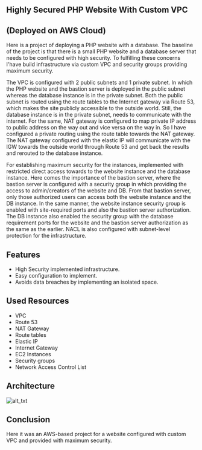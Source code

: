 ## Highly Secured PHP Website With Custom VPC 
## (Deployed on AWS Cloud)

 Here is a project of deploying a PHP website with a database. The baseline of the project is that there is a small PHP website and a database server that needs to be configured with high security. To fulfilling these concerns I'have build infrastructure via custom VPC and security groups providing maximum security. 
 
The VPC is configured with 2 public subnets and 1 private subnet. In which the PHP website and the bastion server is deployed in the public subnet whereas the database instance is in the private subnet. Both the public subnet is routed using the route tables to the Internet gateway via Route 53, which makes the site publicly accessible to the outside world. Still, the database instance is in the private subnet, needs to communicate with the internet. For the same, NAT gateway is configured to map private IP address to public address on the way out and vice versa on the way in. So I have configured a private routing using the route table towards the NAT gateway. The NAT gateway configured with the elastic IP will communicate with the IGW towards the outside world through Route 53 and get back the results and rerouted to the database instance.

For establishing maximum security for the instances, implemented with restricted direct access towards to the website instance and the database instance. Here comes the importance of the bastion server, where the bastion server is configured with a security group in which providing the access to admin/creators of the website and DB. From that bastion server, only those authorized users can access both the website instance and the DB instance. In the same manner, the website instance security group is enabled with site-required ports and also the bastion server authorization. The DB instance also enabled the security group with the database requirement ports for the website and the bastion server authorization as the same as the earlier. NACL is also configured with subnet-level protection for the infrastructure.


## Features 

- High Security implemented infrastructure. 
- Easy configuration to implement.
- Avoids data breaches by implementing an isolated space.

## Used Resources

- VPC
- Route 53
- NAT Gateway
- Route tables
- Elastic IP
- Internet Gateway
- EC2 Instances
- Security groups
- Network Access Control List

## Architecture



![
alt_txt
](https://i.ibb.co/mhTSPNQ/PHP-Website-High-Security-approved.jpg)


## Conclusion

Here it was an AWS-based project for a website configured with custom VPC and provided with maximum security.
